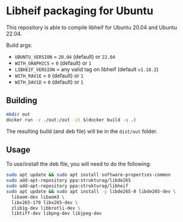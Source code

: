 # Libheif packaging for Ubuntu

This repository is able to compile libheif for Ubuntu 20.04 and Ubuntu 22.04.

Build args:

- `UBUNTU_VERSION` = `20.04` (default) or `22.04`
- `WITH_GRAPHICS` = `0` (default) or `1`
- `LIBHEIF_VERSION` = any valid tag on libheif (default `v1.18.2`)
- `WITH_RAV1E` = `0` (default) or `1`
- `WITH_DAV1D` = `0` (default) or `1`

## Building

```bash
mkdir out
docker run -v ./out:/out -it $(docker build -q .)
```

The resulting build (and deb file) will be in the `dist/out` folder.

## Usage

To use/install the deb file, you will need to do the following:

```bash
sudo apt update && sudo apt install software-properties-common
sudo add-apt-repository ppa:strukturag/libde265
sudo add-apt-repository ppa:strukturag/libheif
sudo apt update && sudo apt install -y libde265-0 libde265-dev \
  libaom-dev libaom3 \
  libx265-179 libx265-dev \
  zlib1g-dev libbrotli-dev \
  libtiff-dev libpng-dev libjpeg-dev

